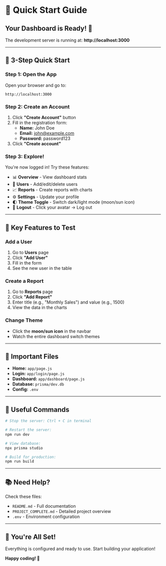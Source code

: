# 🚀 Quick Start Guide

## Your Dashboard is Ready! 🎉

The development server is running at: **http://localhost:3000**

---

## 📝 3-Step Quick Start

### Step 1: Open the App
Open your browser and go to:
```
http://localhost:3000
```

### Step 2: Create an Account
1. Click **"Create Account"** button
2. Fill in the registration form:
   - **Name:** John Doe
   - **Email:** john@example.com
   - **Password:** password123
3. Click **"Create account"**

### Step 3: Explore!
You're now logged in! Try these features:

- 📊 **Overview** - View dashboard stats
- 👥 **Users** - Add/edit/delete users
- 📈 **Reports** - Create reports with charts
- ⚙️ **Settings** - Update your profile
- 🌓 **Theme Toggle** - Switch dark/light mode (moon/sun icon)
- 🚪 **Logout** - Click your avatar → Log out

---

## 🎯 Key Features to Test

### Add a User
1. Go to **Users** page
2. Click **"Add User"**
3. Fill in the form
4. See the new user in the table

### Create a Report
1. Go to **Reports** page
2. Click **"Add Report"**
3. Enter title (e.g., "Monthly Sales") and value (e.g., 1500)
4. View the data in the charts

### Change Theme
- Click the **moon/sun icon** in the navbar
- Watch the entire dashboard switch themes

---

## 📁 Important Files

- **Home:** `app/page.js`
- **Login:** `app/login/page.js`
- **Dashboard:** `app/dashboard/page.js`
- **Database:** `prisma/dev.db`
- **Config:** `.env`

---

## 🔧 Useful Commands

```bash
# Stop the server: Ctrl + C in terminal

# Restart the server:
npm run dev

# View database:
npx prisma studio

# Build for production:
npm run build
```

---

## 📚 Need Help?

Check these files:
- `README.md` - Full documentation
- `PROJECT_COMPLETE.md` - Detailed project overview
- `.env` - Environment configuration

---

## 🎊 You're All Set!

Everything is configured and ready to use. Start building your application!

**Happy coding! 🚀**
